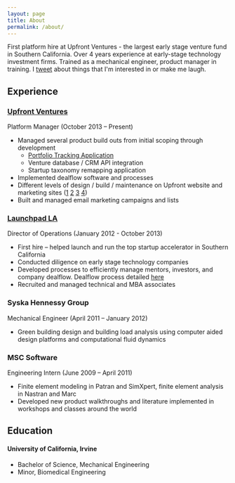 ```yaml
---
layout: page
title: About
permalink: /about/
---
```


First platform hire at Upfront Ventures - the largest early stage venture fund in Southern California. Over 4 years experience at early-stage technology investment firms. Trained as a mechanical engineer, product manager in training. I <a href="http://twitter.com/kftaylor" target="_blank">tweet</a> about things that I'm interested in or make me laugh.

## Experience

### <a href="http://upfront.com/" target="_blank">Upfront Ventures</a>
Platform Manager (October 2013 – Present)

 - Managed several product build outs from initial scoping through development
	 - <a href="https://scene.zeplin.io/project/56de1dda3cf13ff4731e3f2f" target="_blank">Portfolio Tracking Application</a>
	 - Venture database / CRM API integration
	 - Startup taxonomy remapping application
 - Implemented dealflow software and processes 
 - Different levels of design / build / maintenance on Upfront website and marketing sites (<a href="http://insights.upfront.com/" target="_blank">1</a> <a href="http://summit2016.upfront.com/" target="_blank">2</a> <a href="http://summit2015.upfront.com/" target="_blank">3</a> <a href="http://bothsidesofthetable.com" target="_blank">4</a>)
 - Built and managed email marketing campaigns and lists 

### <a href="http://launchpad.la" target="_blank">Launchpad LA</a>
Director of Operations (January 2012 - October 2013)

- First hire – helped launch and run the top startup accelerator in Southern California
- Conducted diligence on early stage technology companies
- Developed processes to efficiently manage mentors, investors, and company dealflow. Dealflow process detailed <a href="https://zapier.com/blog/applicant-tracking-system/" target="_blank">here</a> 
- Recruited and managed technical and MBA associates

### Syska Hennessy Group 
Mechanical Engineer (April 2011 – January 2012)

- Green building design and building load analysis using computer aided design platforms and computational fluid dynamics

### MSC Software
Engineering Intern (June 2009 – April 2011)

- Finite element modeling in Patran and SimXpert, finite element analysis in Nastran and Marc
- Developed new product walkthroughs and literature implemented in workshops and classes around the world

## Education

#### University of California, Irvine
- Bachelor of Science, Mechanical Engineering
- Minor, Biomedical Engineering